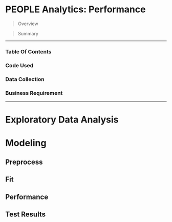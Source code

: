 # PEOPLE Analytics: Performance

> Overview

> Summary

---

### Table Of Contents

### Code Used

### Data Collection

### Business Requirement

---

# Exploratory Data Analysis

# Modeling

## Preprocess

## Fit

## Performance

## Test Results
